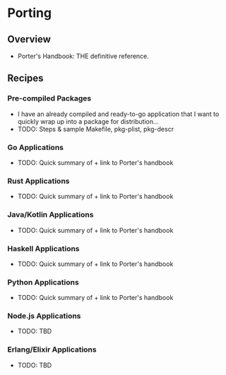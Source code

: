 # Porting

## Overview
- Porter's Handbook: THE definitive reference.

## Recipes

### Pre-compiled Packages
- I have an already compiled and ready-to-go application that I want to quickly wrap up into a package for distribution...
- TODO: Steps & sample Makefile, pkg-plist, pkg-descr

### Go Applications
- TODO: Quick summary of + link to Porter's handbook

### Rust Applications
- TODO: Quick summary of + link to Porter's handbook

### Java/Kotlin Applications
- TODO: Quick summary of + link to Porter's handbook

### Haskell Applications
- TODO: Quick summary of + link to Porter's handbook

### Python Applications
- TODO: Quick summary of + link to Porter's handbook

### Node.js Applications
- TODO: TBD

### Erlang/Elixir Applications
- TODO: TBD
